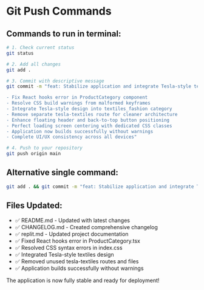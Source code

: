 # Git Push Commands

## Commands to run in terminal:

```bash
# 1. Check current status
git status

# 2. Add all changes
git add .

# 3. Commit with descriptive message
git commit -m "feat: Stabilize application and integrate Tesla-style textiles

- Fix React hooks error in ProductCategory component
- Resolve CSS build warnings from malformed keyframes
- Integrate Tesla-style design into textiles_fashion category
- Remove separate tesla-textiles route for cleaner architecture
- Enhance floating header and back-to-top button positioning
- Perfect loading screen centering with dedicated CSS classes
- Application now builds successfully without warnings
- Complete UI/UX consistency across all devices"

# 4. Push to your repository
git push origin main
```

## Alternative single command:
```bash
git add . && git commit -m "feat: Stabilize application and integrate Tesla-style textiles design" && git push origin main
```

## Files Updated:
- ✅ README.md - Updated with latest changes
- ✅ CHANGELOG.md - Created comprehensive changelog
- ✅ replit.md - Updated project documentation
- ✅ Fixed React hooks error in ProductCategory.tsx
- ✅ Resolved CSS syntax errors in index.css
- ✅ Integrated Tesla-style textiles design
- ✅ Removed unused tesla-textiles routes and files
- ✅ Application builds successfully without warnings

The application is now fully stable and ready for deployment!